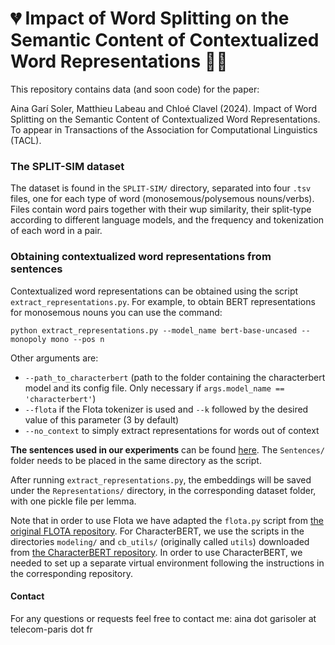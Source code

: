 # 💔 Impact of Word Splitting on the Semantic Content of Contextualized Word Representations 🖖🏻

This repository contains data (and soon code) for the paper:

Aina Garí Soler, Matthieu Labeau and Chloé Clavel (2024). Impact of Word Splitting on the Semantic Content of Contextualized Word Representations. To appear in Transactions of the Association for Computational Linguistics (TACL).


### The SPLIT-SIM dataset

The dataset is found in the `SPLIT-SIM/` directory, separated into four `.tsv` files, one for each type of word (monosemous/polysemous nouns/verbs). Files contain word pairs together with their wup similarity, their split-type according to different language models, and the frequency and tokenization of each word in a pair.

### Obtaining contextualized word representations from sentences

Contextualized word representations can be obtained using the script `extract_representations.py`. For example, to obtain BERT representations for monosemous nouns you can use the command:

`python extract_representations.py --model_name bert-base-uncased --monopoly mono --pos n`

Other arguments are:
* `--path_to_characterbert` (path to the folder containing the characterbert model and its config file. Only necessary if `args.model_name == 'characterbert'`)
* `--flota` if the Flota tokenizer is used and `--k` followed by the desired value of this parameter (3 by default)
* `--no_context` to simply extract representations for words out of context

**The sentences used in our experiments** can be found [here](https://drive.google.com/file/d/1yMJisCWTL2JSYt0RYDNp0VSEJQLh0q1h/view?usp=drive_link). The `Sentences/` folder needs to be placed in the same directory as the script.

After running `extract_representations.py`, the embeddings will be saved under the `Representations/` directory, in the corresponding dataset folder, with one pickle file per lemma.

Note that in order to use Flota we have adapted the `flota.py` script from [the original FLOTA repository](https://github.com/valentinhofmann/flota). For CharacterBERT, we use the scripts in the directories `modeling/` and `cb_utils/` (originally called `utils`) downloaded from [the CharacterBERT repository](https://github.com/helboukkouri/character-bert). In order to use CharacterBERT, we needed to set up a separate virtual environment following the instructions in the corresponding repository.



#### Contact

For any questions or requests feel free to contact me: aina dot garisoler at telecom-paris dot fr
